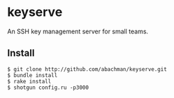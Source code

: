 # keyserve

An SSH key management server for small teams.

## Install

    $ git clone http://github.com/abachman/keyserve.git
    $ bundle install
    $ rake install
    $ shotgun config.ru -p3000


